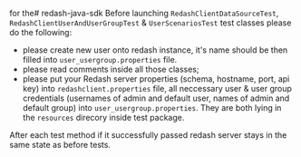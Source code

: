 for the# redash-java-sdk
Before launching `RedashClientDataSourceTest`, `RedashClientUserAndUserGroupTest` & `UserScenariosTest` test classes please do the following:
 - please create new user onto redash instance, it's name should be then filled into `user_usergroup.properties` file.     
 - please read comments inside all those classes;
 - please put your Redash server properties (schema, hostname, port, api key) into `redashclient.properties` file, all neccessary user & user group credentials (usernames of admin and default user, names of admin and default group) into 
`user_usergroup.properties`. They are both lying in the `resources` direcory inside test package.
  
After each test method if it successfully passed redash server stays in the same state as before tests.
